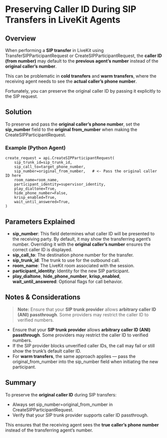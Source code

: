 # Preserving Caller ID During SIP Transfers in LiveKit Agents

## Overview

When performing a **SIP transfer** in LiveKit using TransferSIPParticipantRequest or CreateSIPParticipantRequest, the **caller ID (from number)** may default to the **previous agent’s number** instead of the **original caller’s number**.

This can be problematic in **cold transfers** and **warm transfers**, where the receiving agent needs to see the **actual caller’s phone number**.

Fortunately, you can preserve the original caller ID by passing it explicitly to the SIP request.


## Solution

To preserve and pass the **original caller’s phone number**, set the **sip_number** field to the **original from_number** when making the CreateSIPParticipantRequest.


### Example (Python Agent)


```
create_request = api.CreateSIPParticipantRequest(
    sip_trunk_id=sip_trunk_id,
    sip_call_to=target_phone_number,
    sip_number=original_from_number,   # <- Pass the original caller ID here
    room_name=room_name,
    participant_identity=supervisor_identity,
    play_dialtone=True,
    hide_phone_number=False,
    krisp_enabled=True,
    wait_until_answered=True,
)
```


## Parameters Explained


- **sip_number**: This field determines what caller ID will be presented to the receiving party. By default, it may show the transferring agent’s number. Overriding it with the **original caller’s number** ensures the correct caller ID is displayed.
- **sip_call_to**: The destination phone number for the transfer.
- **sip_trunk_id**: The trunk to use for the outbound call.
- **room_name**: The LiveKit room associated with the session.
- **participant_identity**: Identity for the new SIP participant.
- **play_dialtone**, **hide_phone_number**, **krisp_enabled**, **wait_until_answered**: Optional flags for call behavior.


## Notes & Considerations


> **Note:** Ensure that your **SIP trunk provider** allows **arbitrary caller ID (ANI) passthrough**. Some providers may restrict the caller ID to verified numbers.


- Ensure that your **SIP trunk provider** allows **arbitrary caller ID (ANI) passthrough**. Some providers may restrict the caller ID to verified numbers.
- If the SIP provider blocks unverified caller IDs, the call may fail or still show the trunk’s default caller ID.
- For **warm transfers**, the same approach applies — pass the original_from_number into the sip_number field when initiating the new participant.


## Summary

To preserve the **original caller ID** during SIP transfers:


- Always set sip_number=original_from_number in CreateSIPParticipantRequest.
- Verify that your SIP trunk provider supports caller ID passthrough.

This ensures that the receiving agent sees the **true caller’s phone number** instead of the transferring agent’s number.